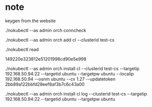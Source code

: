 # note


keygen from the website

./nokubectl --as admin orch conncheck

./nokubectl --as admin orch add cl --clusterid test-cs

  ./nokubectl read

  149220e323812e51201998cd90e5e998

./nokubectl --as admin orch install cl --clusterid test-cs --targetip 192.168.50.94:22 --targetid ubuntu --targetpw ubuntu --localip 192.168.50.94 --osnm ubuntu --cv 1.27 --updatetoken 2bb89a122bbfd28eef8af3b7c6c43a00


./nokubectl --as admin orch install cl log --clusterid test-cs --targetip 192.168.50.94:22 --targetid ubuntu --targetpw ubuntu 